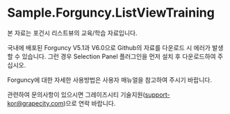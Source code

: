 # Sample.Forguncy.ListViewTraining

본 자료는 포건시 리스트뷰의 교육/학습 자료입니다.

국내에 배포된 Forguncy V5.1과 V6.0으로 Github의 자료를 다운로드 시 에러가 발생할 수 있습니다. 그런 경우 Selection Panel 플러그인을 먼저 설치 후 다운로드하여 주십시오.

Forguncy에 대한 자세한 사용방법은 사용자 매뉴얼을 참고하여 주시기 바랍니다.


관련하여 문의사항이 있으시면 그레이즈시티 기술지원(support-kor@grapecity.com)으로 연락 바랍니다.
